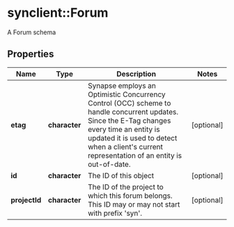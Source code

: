 # synclient::Forum

A Forum schema
## Properties
Name | Type | Description | Notes
------------ | ------------- | ------------- | -------------
**etag** | **character** | Synapse employs an Optimistic Concurrency Control (OCC) scheme to handle concurrent updates. Since the E-Tag changes every time an entity is updated it is used to detect when a client&#39;s current representation of an entity is out-of-date.  | [optional] 
**id** | **character** | The ID of this object | [optional] 
**projectId** | **character** | The ID of the project to which this forum belongs. This ID may or may not start with prefix &#39;syn&#39;.  | [optional] 


